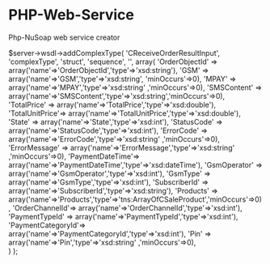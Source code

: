PHP-Web-Service
===============

Php-NuSoap web service creator


$server->wsdl->addComplexType(
    'CReceiveOrderResultInput',
    'complexType',
    'struct',
    'sequence',
    '',
    array(
        'OrderObjectId' => array('name'=>'OrderObjectId','type'=>'xsd:string'),
        'GSM'		=> array('name'=>'GSM','type'=>'xsd:string', 'minOccurs'=>0),
	'MPAY'		=> array('name'=>'MPAY','type'=>'xsd:string' ,'minOccurs'=>0),
        'SMSContent'	=> array('name'=>'SMSContent','type'=>'xsd:string','minOccurs'=>0),
	'TotalPrice'	=> array('name'=>'TotalPrice','type'=>'xsd:double'),
	'TotalUnitPrice'=> array('name'=>'TotalUnitPrice','type'=>'xsd:double'),
	'State'		=> array('name'=>'State','type'=>'xsd:int'),
	'StatusCode'	=> array('name'=>'StatusCode','type'=>'xsd:int'),
	'ErrorCode'	=> array('name'=>'ErrorCode','type'=>'xsd:string' ,'minOccurs'=>0),
	'ErrorMessage'	=> array('name'=>'ErrorMessage','type'=>'xsd:string' ,'minOccurs'=>0),
	'PaymentDateTime'=> array('name'=>'PaymentDateTime','type'=>'xsd:dateTime'),
	'GsmOperator'	=> array('name'=>'GsmOperator','type'=>'xsd:int'),
	'GsmType'	=> array('name'=>'GsmType','type'=>'xsd:int'),
	'SubscriberId'	=> array('name'=>'SubscriberId','type'=>'xsd:string'),
	'Products'	=> array('name'=>'Products','type'=>'tns:ArrayOfCSaleProduct','minOccurs'=>0),
	'OrderChannelId'=> array('name'=>'OrderChannelId','type'=>'xsd:int'),
	'PaymentTypeId'	=> array('name'=>'PaymentTypeId','type'=>'xsd:int'),	
	'PaymentCategoryId'=> array('name'=>'PaymentCategoryId','type'=>'xsd:int'),	
	'Pin'		=> array('name'=>'Pin','type'=>'xsd:string' ,'minOccurs'=>0),	
    )
);

